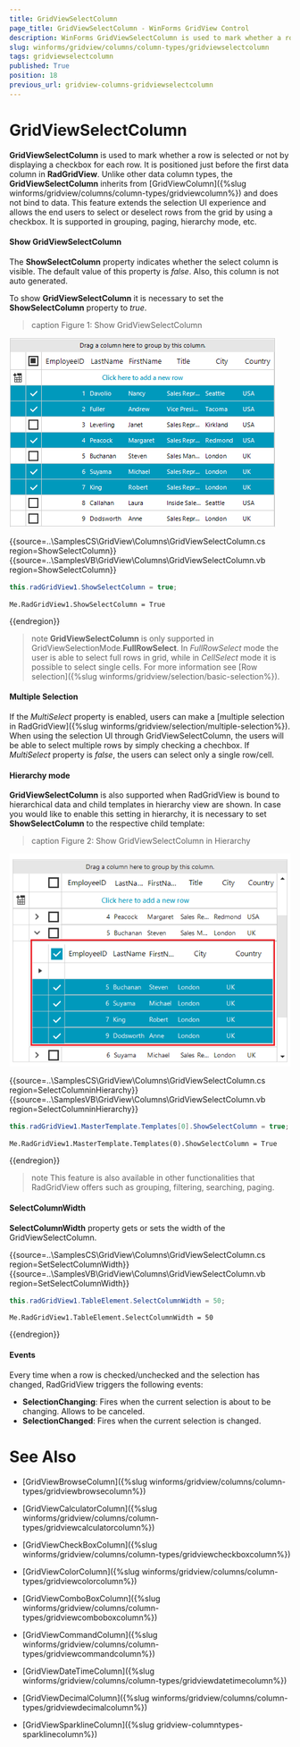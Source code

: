 ```yaml
---
title: GridViewSelectColumn
page_title: GridViewSelectColumn - WinForms GridView Control
description: WinForms GridViewSelectColumn is used to mark whether a row/cell is selected. 
slug: winforms/gridview/columns/column-types/gridviewselectcolumn
tags: gridviewselectcolumn
published: True
position: 18
previous_url: gridview-columns-gridviewselectcolumn
---
```


# GridViewSelectColumn

**GridViewSelectColumn** is used to mark whether a row is selected or not by displaying a checkbox for each row. It is positioned just before the first data column in **RadGridView**. Unlike other data column types, the **GridViewSelectColumn**  inherits from [GridViewColumn]({%slug winforms/gridview/columns/column-types/gridviewcolumn%}) and does not bind to data. This feature extends the selection UI experience and allows the end users to select or deselect rows from the grid by using a checkbox. It is supported in grouping, paging, hierarchy mode, etc. 

#### Show GridViewSelectColumn

The **ShowSelectColumn** property indicates whether the select column is visible. The default value of this property is *false*. Also, this column is not auto generated. 

To show **GridViewSelectColumn** it is necessary to set the **ShowSelectColumn** property to *true*. 

>caption Figure 1: Show GridViewSelectColumn

![WinForms RadGridView GridViewSelectColumn](images/gridview-columns-gridviewselectcolumn001.png)

{{source=..\SamplesCS\GridView\Columns\GridViewSelectColumn.cs region=ShowSelectColumn}} 
{{source=..\SamplesVB\GridView\Columns\GridViewSelectColumn.vb region=ShowSelectColumn}} 

````C#
this.radGridView1.ShowSelectColumn = true;

````
````VB.NET
Me.RadGridView1.ShowSelectColumn = True

````

{{endregion}} 


>note **GridViewSelectColumn** is only supported in GridViewSelectionMode.**FullRowSelect**. In *FullRowSelect* mode the user is able to select full rows in grid, while in *CellSelect* mode it is possible to select single cells. For more information see [Row selection]({%slug winforms/gridview/selection/basic-selection%}).

#### Multiple Selection

If the *MultiSelect* property is enabled, users can make a [multiple selection in RadGridView]({%slug winforms/gridview/selection/multiple-selection%}). When using the selection UI through GridViewSelectColumn, the users will be able to select multiple rows by simply checking a chechbox. If *MultiSelect* property is *false*, the users can select only a single row/cell. 

#### Hierarchy mode

**GridViewSelectColumn** is also supported when RadGridView is bound to hierarchical data and child templates in hierarchy view are shown. In case you would like to enable this setting in hierarchy, it is necessary to set **ShowSelectColumn** to the respective child template:

>caption Figure 2: Show GridViewSelectColumn in Hierarchy

![WinForms RadGridView GridViewSelectColumn](images/gridview-columns-gridviewselectcolumn002.png)

{{source=..\SamplesCS\GridView\Columns\GridViewSelectColumn.cs region=SelectColumninHierarchy}} 
{{source=..\SamplesVB\GridView\Columns\GridViewSelectColumn.vb region=SelectColumninHierarchy}} 

````C#
this.radGridView1.MasterTemplate.Templates[0].ShowSelectColumn = true;

````
````VB.NET
Me.RadGridView1.MasterTemplate.Templates(0).ShowSelectColumn = True

````

{{endregion}} 

>note This feature is also available in other functionalities that RadGridView offers such as grouping, filtering, searching, paging.

#### SelectColumnWidth

**SelectColumnWidth** property gets or sets the width of the GridViewSelectColumn.

{{source=..\SamplesCS\GridView\Columns\GridViewSelectColumn.cs region=SetSelectColumnWidth}} 
{{source=..\SamplesVB\GridView\Columns\GridViewSelectColumn.vb region=SetSelectColumnWidth}} 

````C#
this.radGridView1.TableElement.SelectColumnWidth = 50;

````
````VB.NET
Me.RadGridView1.TableElement.SelectColumnWidth = 50

````

{{endregion}} 


#### Events

Every time when а row is checked/unchecked and the selection has changed, RadGridView triggers the following events:

* **SelectionChanging**: Fires when the current selection is about to be changing. Allows to be canceled. 
* **SelectionChanged**: Fires when the current selection is changed.


# See Also
* [GridViewBrowseColumn]({%slug winforms/gridview/columns/column-types/gridviewbrowsecolumn%})

* [GridViewCalculatorColumn]({%slug winforms/gridview/columns/column-types/gridviewcalculatorcolumn%})

* [GridViewCheckBoxColumn]({%slug winforms/gridview/columns/column-types/gridviewcheckboxcolumn%})

* [GridViewColorColumn]({%slug winforms/gridview/columns/column-types/gridviewcolorcolumn%})

* [GridViewComboBoxColumn]({%slug winforms/gridview/columns/column-types/gridviewcomboboxcolumn%})

* [GridViewCommandColumn]({%slug winforms/gridview/columns/column-types/gridviewcommandcolumn%})

* [GridViewDateTimeColumn]({%slug winforms/gridview/columns/column-types/gridviewdatetimecolumn%})

* [GridViewDecimalColumn]({%slug winforms/gridview/columns/column-types/gridviewdecimalcolumn%})

* [GridViewSparklineColumn]({%slug gridview-columntypes-sparklinecolumn%})

